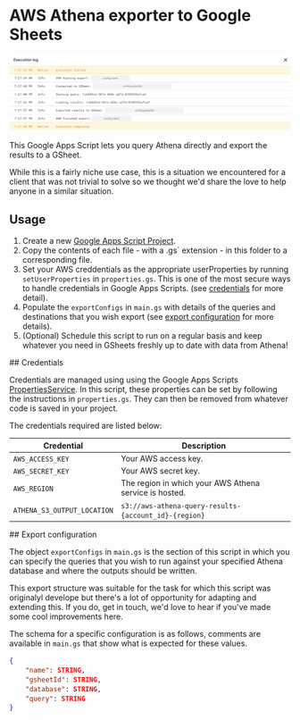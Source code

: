 # AWS Athena exporter to Google Sheets

![](/assets/export_from_athena_to_gsheet__1.png)

This Google Apps Script lets you query Athena directly and export the results to a GSheet.

While this is a fairly niche use case, this is a situation we encountered for a client that was not
trivial to solve so we thought we'd share the love to help anyone in a similar situation.


## Usage

1. Create a new [Google Apps Script Project](https://script.google.com/home).
2. Copy the contents of each file - with a .gs` extension - in this folder to a corresponding file.
3. Set your AWS creddentials as the appropriate userProperties by running `setUserProperties` in 
`properties.gs`. This is one of the most secure ways to handle credentials in Google Apps Scripts.
(see [credentials](#credentials) for more detail).
4. Populate the `exportConfigs` in `main.gs` with details of the queries and destinations that you
wish export (see [export configuration](#export-configuration) for more details).
5. (Optional) Schedule this script to run on a regular basis and keep whatever you need in GSheets 
freshly up to date with data from Athena!

## Credentials

Credentials are managed using using the Google Apps Scripts 
[PropertiesService](https://developers.google.com/apps-script/reference/properties). In this script,
these properties can be set by following the instructions in `properties.gs`. They can then be 
removed from whatever code is saved in your project.

The credentials required are listed below:

Credential                  | Description
----------------------------| -------------------------------------------------------------------------
`AWS_ACCESS_KEY`            | Your AWS access key.
`AWS_SECRET_KEY`            | Your AWS secret key.
`AWS_REGION`                | The region in which your AWS Athena service is hosted.
`ATHENA_S3_OUTPUT_LOCATION` | `s3://aws-athena-query-results-{account_id}-{region}`


## Export configuration 

The object `exportConfigs` in `main.gs` is the section of this script in which you can specify the
queries that you wish to run against your specified Athena database and where the outputs should be
written.

This export structure was suitable for the task for which this script was originalyl develope but 
there's a lot of opportunity for adapting and extending this. If you do, get in touch, we'd love to
hear if you've made some cool improvements here.

The schema for a specific configuration is as follows, comments are available in `main.gs` that show
what is expected for these values.

```json
{
    "name": STRING,
    "gsheetId": STRING,
    "database": STRING,
    "query": STRING
}
```
